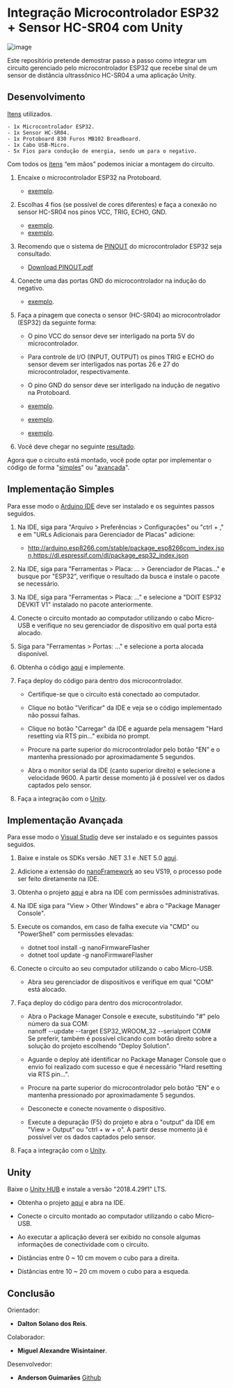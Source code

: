 # Integração Microcontrolador ESP32 + Sensor HC-SR04 com Unity

![image](https://github.com/anderson-guimaraes/furb-integracao-esp32/blob/main/img/demo-projeto.gif)

Este repositório pretende demostrar passo a passo como integrar um circuito gerenciado pelo microcontrolador ESP32 que recebe sinal de um sensor de distância ultrassônico HC-SR04 a uma aplicação Unity.

## Desenvolvimento

[Itens](https://github.com/anderson-guimaraes/furb-integracao-esp32/blob/main/img/itens.jpeg) utilizados.

```
- 1x Microcontrolador ESP32.
- 1x Sensor HC-SR04.
- 1x Protoboard 830 Furos MB102 Breadboard.
- 1x Cabo USB-Micro.
- 5x Fios para condução de energia, sendo um para o negativo.
```

Com todos os [itens](https://github.com/anderson-guimaraes/furb-integracao-esp32/blob/main/img/itens.jpeg) “em mãos” podemos iniciar a montagem do circuito.

1. Encaixe o microcontrolador ESP32 na Protoboard.
    * [exemplo](https://github.com/anderson-guimaraes/furb-integracao-esp32/blob/main/img/1p.jpeg).

2. Escolhas 4 fios (se possível de cores diferentes) e faça a conexão no sensor HC-SR04 nos pinos VCC, TRIG, ECHO, GND.
    * [exemplo](https://github.com/anderson-guimaraes/furb-integracao-esp32/blob/main/img/2p.jpeg).
    * [exemplo](https://github.com/anderson-guimaraes/furb-integracao-esp32/blob/main/img/3p.jpeg).

3. Recomendo que o sistema de [PINOUT](https://github.com/anderson-guimaraes/furb-integracao-esp32/blob/main/img/pinout.png) do microcontrolador ESP32 seja consultado.
    * [Download PINOUT.pdf](http://wiki.amperka.ru/_media/products:esp32-wroom-wifi-devkit-v1:esp32-wroom-wifi-devkit-v1_pinout.pdf)

4. Conecte uma das portas GND do microcontrolador na indução do negativo.
    * [exemplo](https://github.com/anderson-guimaraes/furb-integracao-esp32/blob/main/img/4p.jpeg).

5. Faça a pinagem que conecta o sensor (HC-SR04) ao microcontrolador (ESP32) da seguinte forma:
   * O pino VCC do sensor deve ser interligado na porta 5V do microcontrolador.

   * Para controle de I/O (INPUT, OUTPUT) os pinos TRIG e ECHO do sensor devem ser interligados nas portas 26 e 27 do microcontrolador, respectivamente.

   * O pino GND do sensor deve ser interligado na indução de negativo na Protoboard.

   * [exemplo](https://github.com/anderson-guimaraes/furb-integracao-esp32/blob/main/img/5p.jpeg).

   * [exemplo](https://github.com/anderson-guimaraes/furb-integracao-esp32/blob/main/img/6p.jpeg).

   * [exemplo](https://github.com/anderson-guimaraes/furb-integracao-esp32/blob/main/img/7p.jpeg).

6. Você deve chegar no seguinte [resultado](https://github.com/anderson-guimaraes/furb-integracao-esp32/blob/main/img/8p.jpeg).

Agora que o circuito está montado, você pode optar por implementar o código de forma "[simples](#Implementação-Simples)" ou "[avançada](#Implementação-Avançada)".

## Implementação Simples

Para esse modo o [Arduino IDE](https://www.arduino.cc/en/Main/Software_) deve ser instalado e os seguintes passos seguidos.

 1. Na IDE, siga para "Arquivo > Preferências > Configurações" ou "ctrl + ," e em "URLs Adicionais para Gerenciador de Placas" adicione:
    * <http://arduino.esp8266.com/stable/package_esp8266com_index.json,https://dl.espressif.com/dl/package_esp32_index.json>

 2. Na IDE, siga para "Ferramentas > Placa: ... > Gerenciador de Placas..." e busque por "ESP32", verifique o resultado da busca e instale o pacote se necessário.

 3. Na IDE, siga para "Ferramentas > Placa: ..." e selecione a "DOIT ESP32 DEVKIT V1" instalado no pacote anteriormente.

 4. Conecte o circuito montado ao computador utilizando o cabo Micro-USB e verifique no seu gerenciador de dispositivo em qual porta está alocado.

 5. Siga para "Ferramentas > Portas: ..." e selecione a porta alocada disponível.

 6. Obtenha o código [aqui](https://github.com/anderson-guimaraes/furb-integracao-esp32/tree/main/arduino) e implemente.

 7. Faça deploy do código para dentro dos microcontrolador.
    * Certifique-se que o circuito está conectado ao computador.

    * Clique no botão "Verificar" da IDE e veja se o código implementado não possui falhas.

    * Clique no botão "Carregar" da IDE e aguarde pela mensagem "Hard resetting via RTS pin..." exibida no prompt.

    * Procure na parte superior do microcontrolador pelo botão “EN” e o mantenha pressionado por aproximadamente 5 segundos.

    * Abra o monitor serial da IDE (canto superior direito) e selecione a velocidade 9600. A partir desse momento já é possível ver os dados captados pelo sensor.

 8. Faça a integração com o [Unity](#Unity).

## Implementação Avançada
Para esse modo o [Visual Studio](https://visualstudio.microsoft.com/pt-br/downloads/) deve ser instalado e os seguintes passos seguidos.

1. Baixe e instale os SDKs versão .NET 3.1 e .NET 5.0 [aqui](https://dotnet.microsoft.com/download).

2. Adicione a extensão do [nanoFramework](https://marketplace.visualstudio.com/items?itemName=nanoframework.nanoFramework-VS2019-Extension) ao seu VS19, o processo pode ser feito diretamente na IDE.

3. Obtenha o projeto [aqui](https://github.com/anderson-guimaraes/furb-integracao-esp32/tree/main/nanoframework/NFApp1) e abra na IDE com permissões administrativas.

4. Na IDE siga para "View > Other Windows" e abra o "Package Manager Console".

5. Execute os comandos, em caso de falha execute via "CMD" ou "PowerShell" com permissões elevadas:
    * dotnet tool install -g nanoFirmwareFlasher
    * dotnet tool update -g nanoFirmwareFlasher

6. Conecte o circuito ao seu computador utilizando o cabo Micro-USB.
    * Abra seu gerenciador de dispositivos e verifique em qual "COM" está alocado.

7. Faça deploy do código para dentro dos microcontrolador.
    * Abra o Package Manager Console e execute, substituindo "#" pelo número da sua COM:  
     nanoff --update --target ESP32_WROOM_32 --serialport COM#  
     Se preferir, também é possível clicando com botão direito sobre a solução do projeto escolhendo "Deploy Solution".

    * Aguarde o deploy até identificar no Package Manager Console que o envio foi realizado com sucesso e que é necessário "Hard resetting via RTS pin...".

    * Procure na parte superior do microcontrolador pelo botão “EN” e o mantenha pressionado por aproximadamente 5 segundos.

    * Desconecte e conecte novamente o dispositivo.

    * Execute a depuração (F5) do projeto e abra o "output" da IDE em "View > Output" ou "ctrl + w + o". A partir desse momento já é possível ver os dados captados pelo sensor.

8. Faça a integração com o [Unity](#Unity).

## Unity

Baixe o [Unity HUB](https://unity.com/pt/download) e instale a versão "2018.4.29f1" LTS.

* Obtenha o projeto [aqui](https://github.com/anderson-guimaraes/furb-integracao-esp32/tree/main/unity/demo-esp32) e abra na IDE.

* Conecte o circuito montado ao computador utilizando o cabo Micro-USB.

* Ao executar a aplicação deverá ser exibido no console algumas informações de conectividade com o circuito.

* Distâncias entre 0 ~ 10 cm movem o cubo para a direita.

* Distâncias entre 10 ~ 20 cm movem o cubo para a esqueda.

## Conclusão

Orientador:

* **Dalton Solano dos Reis**.

Colaborador:

* **Miguel Alexandre Wisintainer**.

Desenvolvedor:

* **Anderson Guimarães** [Github](https://github.com/anderson-guimaraes)
